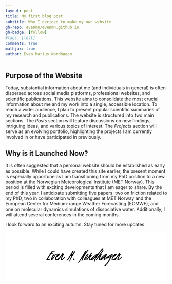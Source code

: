 ```yaml
---
layout: post
title: My first blog post
subtitle: Why I decided to make my own website
gh-repo: evenmn/evenmn.github.io
gh-badge: [follow]
#tags: [test]
comments: true
mathjax: true
author: Even Marius Nordhagen
---
```


## Purpose of the Website

Today, substantial information about me (and individuals in general) is often dispersed across social media platforms, professional websites, and scientific publications. This website aims to consolidate the most crucial information about me and my work into a single, accessible location. To reach a wider audience, I plan to present popular scientific summaries of my research and publications. The website is structured into two main sections. The *Posts* section will feature discussions on new findings, intriguing ideas, and various topics of interest. The *Projects* section will serve as an evolving portfolio, highlighting the projects I am currently involved in or have participated in previously.

## Why is it Launched Now?

It is often suggested that a personal website should be established as early as possible. While I could have created this site earlier, the present moment is especially opportune as I am transitioning from my PhD position to a new position at the Norwegian Meteorological Institute (MET Norway). This period is filled with exciting developments that I am eager to share. By the end of this year, I anticipate submitting five papers: two on friction related to my PhD, two in collaboration with colleagues at MET Norway and the European Center for Medium-range Weather Forecasting (ECMWF), and one on molecular dynamics simulations of dissociative water. Additionally, I will attend several conferences in the coming months.

I look forward to an exciting autumn. Stay tuned for more updates.

![Signature](/assets/img/signature.png)

